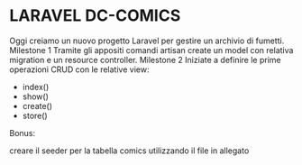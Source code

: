 # LARAVEL DC-COMICS

Oggi creiamo un nuovo progetto Laravel per gestire un archivio di fumetti.
Milestone 1
Tramite gli appositi comandi artisan create un model con relativa migration e un resource controller.
Milestone 2
Iniziate a definire le prime operazioni CRUD con le relative view:

-   index()
-   show()
-   create()
-   store()

Bonus:

creare il seeder per la tabella comics utilizzando il file in allegato
